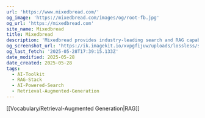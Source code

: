 ```yaml
---
url: 'https://www.mixedbread.com/'
og_image: 'https://mixedbread.com/images/og/root-fb.jpg'
og_url: 'https://mixedbread.com'
site_name: Mixedbread
title: Mixedbread
description: 'Mixedbread provides industry-leading search and RAG capabilities tailored to meet the needs of enterprise and developer use cases that solve real-world problems.'
og_screenshot_url: 'https://ik.imagekit.io/xvpgfijuw/uploads/lossless/screenshots/20250528_MixedBread_og_screenshot.jpeg'
og_last_fetch: '2025-05-28T17:39:15.133Z'
date_modified: 2025-05-28
date_created: 2025-05-28
tags:
  - AI-Toolkit
  - RAG-Stack
  - AI-Powered-Search
  - Retrieval-Augmented-Generation
---
```


[[Vocabulary/Retrieval-Augmented Generation|RAG]]